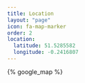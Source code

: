 ```yaml
---
title: Location
layout: "page"
icon: fa-map-marker
order: 2
location:
  latitude: 51.5285582
  longitude: -0.2416807
---
```


{% google_map %}